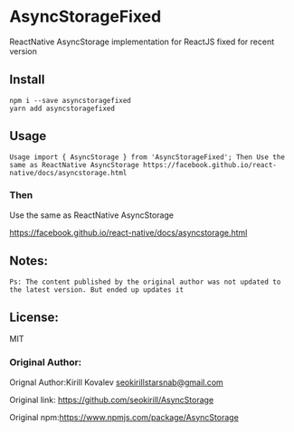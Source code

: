 # AsyncStorageFixed
ReactNative AsyncStorage implementation for ReactJS fixed for recent version

## Install
```
npm i --save asyncstoragefixed
yarn add asyncstoragefixed
```

## Usage
```
Usage import { AsyncStorage } from 'AsyncStorageFixed'; Then Use the same as ReactNative AsyncStorage https://facebook.github.io/react-native/docs/asyncstorage.html
````
### Then
Use the same as ReactNative AsyncStorage

https://facebook.github.io/react-native/docs/asyncstorage.html


## Notes:
```
Ps: The content published by the original author was not updated to the latest version. But ended up updates it

 ```
 
 ## License:
 MIT 
 
### Original Author:
Orignal Author:Kirill Kovalev seokirillstarsnab@gmail.com

Original link: https://github.com/seokirill/AsyncStorage

Original npm:https://www.npmjs.com/package/AsyncStorage

